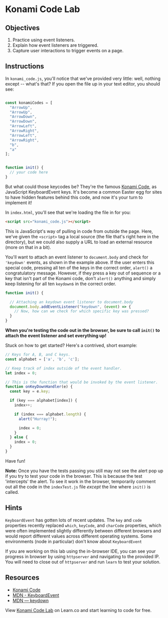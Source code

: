 # Konami Code Lab

## Objectives

1. Practice using event listeners.
2. Explain how event listeners are triggered.
3. Capture user interactions to trigger events on a page.

## Instructions

In `konami_code.js`, you'll notice that we've provided very little: well,
nothing except -- what's that? If you open the file up in your text editor, you
should see:

```js

const konamiCodes = [
  "ArrowUp",
  "ArrowUp",
  "ArrowDown",
  "ArrowDown",
  "ArrowLeft",
  "ArrowRight",
  "ArrowLeft",
  "ArrowRight",
  "b",
  "a"
];


function init() {
  // your code here
}
```

But what could those keycodes be? They're the famous
[Konami Code](https://en.wikipedia.org/wiki/Konami_Code), as JavaScript
KeyboardEvent keys. It's become a common Easter egg for sites to have hidden
features behind this code, and now it's your turn to implement it!

In `index.html`, you'll see that we're loading the file in for you:

```html
<script src="konami_code.js"></script>
```

This is JavaScript's way of pulling in code from outside the page. Here, we've
given the `<script>` tag a local source (the file that's right here in the
directory), but we could also supply a URL to load an external resource (more on
that in a bit).

You'll want to attach an event listener to `document.body` and check for
`'keydown'` events, as shown in the example above. If the user enters this
special code, pressing all ten of the keys in the correct order, `alert()` a
congratulatory message. However, if they press a key out of sequence or a key
that isn't part of the Konami code, don't `alert()` anything and simply keep
listening for all ten `keydown`s in the correct order.

```js
function init() {

  // Attaching an keydown event listener to document.body
  document.body.addEventListener("keydown", (event) => {
    // Now, how can we check for which specific key was pressed?
  }
}
```

**When you're testing the code out in the browser, be sure to call `init()` to
attach the event listener and set everything up!**

Stuck on how to get started? Here's a contrived, short example:

```js
// Keys for A, B, and C keys.
const alphabet = ['a', 'b', 'c'];

// Keep track of index outside of the event handler.
let index = 0;

// This is the function that would be invoked by the event listener.
function onKeyDownHandler(e) {
  const key = e.key;

  if (key === alphabet[index]) {
    index++;

    if (index === alphabet.length) {
      alert("Hurray!");

      index = 0;
    }
  } else {
    index = 0;
  }
}
```

Have fun!

**Note:** Once you have the tests passing you still may not see the alert pop up
if you try to test your code in the browser. This is because the test
'intercepts' the alert. To see it work in the browser, temporarily comment out
all the code in the `indexTest.js` file *except* the line where `init()` is
called.

## Hints

`KeyboardEvent` has gotten lots of recent updates. The `key` and `code`
properties recently replaced `which`, `keyCode`, and `charCode` properties,
which were often implemented slightly differently between different browsers and
would report different values across different operating systems. Some
environments (node in particular) don't know about `KeyboardEvent`

If you are working on this lab using the in-browser IDE, you can see your
progress in browser by using `httpserver` and navigating to the provided IP. You
will need to close out of `httpserver` and run `learn` to test your solution.


## Resources

- [Konami Code](https://en.wikipedia.org/wiki/Konami_Code)
- [MDN - KeyboardEvent][KeyboardEvent]
- [MDN — keydown][keydown]

[keydown]: https://developer.mozilla.org/en-US/docs/Web/Events/keydown
[KeyboardEvent]: https://developer.mozilla.org/en-US/docs/Web/API/KeyboardEvent

<p class='util--hide'>View <a href='https://learn.co/lessons/konami-code-lab'>Konami Code Lab</a> on Learn.co and start learning to code for free.</p>

